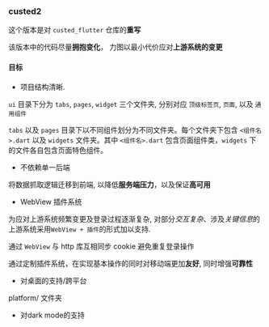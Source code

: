 ### custed2

这个版本是对 `custed_flutter` 仓库的**重写**

该版本中的代码尽量**拥抱变化**， 力图以最小代价应对**上游系统的变更**

#### 目标

- 项目结构清晰.

`ui` 目录下分为 `tabs`, `pages`, `widget` 三个文件夹, 分别对应 `顶级标签页`, `页面`, 以及 `通用组件`

`tabs` 以及 `pages` 目录下以不同组件划分为不同文件夹。每个文件夹下包含 `<组件名>.dart` 以及 `widgets` 文件夹。其中 `<组件名>.dart` 包含页面组件类，`widgets` 下的文件各自包含页面特色组件。

- 不依赖单一后端

将数据抓取逻辑迁移到前端, 以降低**服务端压力**，以及保证**高可用**

- WebView 插件系统

为应对上游系统频繁变更及登录过程逐渐复杂, 对部分*交互复杂*、涉及*关键信息*的上游系统采用`WebView + 插件`的形式加以支持.

通过 `WebView` 与 http 库互相同步 cookie 避免重复登录操作

通过定制插件系统，在实现基本操作的同时对移动端更加**友好**, 同时增强**可靠性**

- 对桌面的支持/跨平台

platform/ 文件夹

- 对dark mode的支持